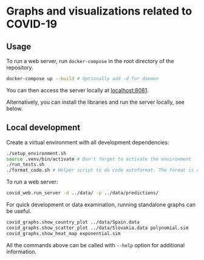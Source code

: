 # Graphs and visualizations related to COVID-19

## Usage

To run a web server, run `docker-compose` in the root directory of the repository.
```sh
docker-compose up --build # Optionally add -d for daemon
```
You can then access the server locally at [localhost:8081](http://127.0.0.1:8081).

Alternatively, you can install the libraries and run the server locally, see below.

## Local development

Create a virtual environment with all development dependencies:
```sh
./setup_environment.sh
source .venv/bin/activate # Don't forget to activate the environment
./run_tests.sh
./format_code.sh # Helper script to do code autoformat. The format is checked by tests.
```

To run a web server:
```sh
covid_web.run_server -d ../data/ -p ../data/predictions/
```

For quick development or data examination, running standalone graphs can be useful.
```sh
covid_graphs.show_country_plot ../data/Spain.data
covid_graphs.show_scatter_plot ../data/Slovakia.data polynomial.sim
covid_graphs.show_heat_map exponential.sim
```

All the commands above can be called with `--help` option for additional information.

